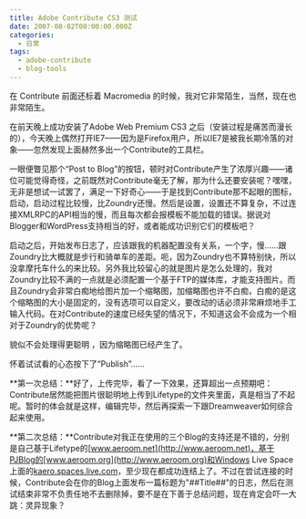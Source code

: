 ```yaml
---
title: Adobe Contribute CS3 测试
date: 2007-08-02T00:00:00.000Z
categories:
  - 日常
tags:
  - adobe-contribute
  - blog-tools
---
```


在 Contribute 前面还标着 Macromedia 的时候，我对它非常陌生，当然，现在也非常陌生。

在前天晚上成功安装了Adobe Web Premium CS3 之后（安装过程是痛苦而漫长的），今天晚上偶然打开IE7——因为是Firefox用户，所以IE7是被我长期冷落的对象——忽然发现上面赫然多出一个Contribute的工具栏。

一眼便瞥见那个“Post to Blog”的按钮，顿时对Contribute产生了浓厚兴趣——诸位可能觉得奇怪，之前既然对Contribute毫无了解，那为什么还要安装呢？嘿嘿，无非是想试一试罢了，满足一下好奇心——于是找到Contribute那不起眼的图标，启动，启动过程比较慢，比Zoundry还慢。然后是设置，设置还不算复杂，不过连接XMLRPC的API相当的慢，而且每次都会报模板不能加载的错误。据说对Blogger和WordPress支持相当的好，或者能成功识别它们的模板吧？

启动之后，开始发布日志了，应该跟我的机器配置没有关系，一个字，慢……跟Zoundry比大概就是步行和骑单车的差距。呃，因为Zoundry也不算特别快，所以没拿摩托车什么的来比较。另外我比较留心的就是图片是怎么处理的，我对Zoundry比较不满的一点就是必须配置一个基于FTP的媒体库，才能支持图片。而且Zoundry会非常白痴地给图片加一个缩略图，加缩略图也许不白痴，白痴的是这个缩略图的大小是固定的，没有选项可以自定义，要改动的话必须非常麻烦地手工输入代码。在对Contribute的速度已经失望的情况下，不知道这会不会成为一个相对于Zoundry的优势呢？

貌似不会处理得更聪明 ，因为缩略图已经产生了。

怀着试试看的心态按下了“Publish”……

**第一次总结：**好了，上传完毕，看了一下效果，还算超出一点预期吧：Contribute居然能把图片很聪明地上传到Lifetype的文件夹里面，真是相当了不起呢。暂时的体会就是这样，编辑完毕，然后再探索一下跟Dreamweaver如何综合起来使用。

**第二次总结：**Contribute对我正在使用的三个Blog的支持还是不错的，分别是自己基于Lifetype的[www.aeroom.net](http://www.aeroom.net)，基于PJBlog的[www.aeroom.org](http://www.aeroom.org)和Windows Live Space上面的[kaero.spaces.live.com](http://kaero.spaces.live.com)，至少现在都成功连结上了。不过在尝试连接的时候，Contribute会在你的Blog上面发布一篇标题为"##Title##"的日志，然后在测试结束非常不负责任地不去删除掉，要不是在下善于总结问题，现在肯定会吓一大跳：灵异现象？
